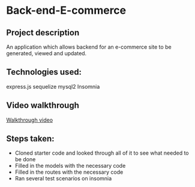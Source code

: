 # Back-end-E-commerce

## Project description
An application which allows backend for an e-commerce site to be generated, viewed and updated.

## Technologies used:
express.js
sequelize
mysql2
Insomnia

## Video walkthrough
[Walkthrough video](https://watch.screencastify.com/v/XcCBsKaBQXj9GlNrQzoh)

## Steps taken:
 * Cloned starter code and looked through all of it to see what needed to be done
 * Filled in the models with the necessary code
 * Filled in the routes with the necessary code
 * Ran several test scenarios on insomnia